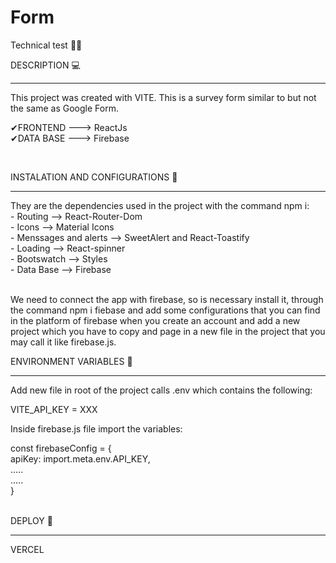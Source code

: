 # Form
Technical test 👩‍💻

DESCRIPTION 💻 
<hr>
This project was created with VITE. This is a survey form similar to but not the same as Google Form. 

<br>

✔FRONTEND ---> ReactJs 
<br/>
✔DATA BASE ---> Firebase

<br>

INSTALATION AND CONFIGURATIONS 🔧
<hr>
They are the dependencies used in the project with the command npm i:

<br/>
- Routing --> React-Router-Dom <br/>
- Icons --> Material Icons <br/>
- Menssages and alerts --> SweetAlert and React-Toastify <br/>
- Loading --> React-spinner <br/>
- Bootswatch --> Styles <br/>
- Data Base --> Firebase <br/>
<br>

We need to connect the app with firebase, so is necessary install it, through the command npm i fiebase and add some configurations that you can find in the platform of firebase when you create an account and add a new project which you have to copy and page in a new file in the project that you may call it like firebase.js.

ENVIRONMENT VARIABLES 🔑
<hr>
Add new file in root of the project calls .env  which contains the following:

VITE_API_KEY = XXX 

Inside firebase.js file import the variables:

const firebaseConfig = { <br/>
  apiKey: import.meta.env.API_KEY, <br/>
   .....<br/>
   .....<br/>
}

<br>
DEPLOY 🚀
<hr>
VERCEL 


